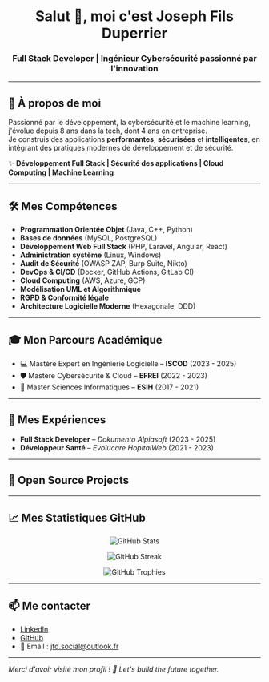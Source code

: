 <h1 align="center">Salut 👋, moi c'est Joseph Fils Duperrier</h1>
<h3 align="center">Full Stack Developer | Ingénieur Cybersécurité passionné par l'innovation</h3>

---

## 🧠 À propos de moi

Passionné par le développement, la cybersécurité et le machine learning, j'évolue depuis 8 ans dans la tech, dont 4 ans en entreprise.  
Je construis des applications **performantes**, **sécurisées** et **intelligentes**, en intégrant des pratiques modernes de développement et de sécurité.

✨ **Développement Full Stack | Sécurité des applications | Cloud Computing | Machine Learning**

---

## 🛠️ Mes Compétences

- **Programmation Orientée Objet** (Java, C++, Python)
- **Bases de données** (MySQL, PostgreSQL)
- **Développement Web Full Stack** (PHP, Laravel, Angular, React)
- **Administration système** (Linux, Windows)
- **Audit de Sécurité** (OWASP ZAP, Burp Suite, Nikto)
- **DevOps & CI/CD** (Docker, GitHub Actions, GitLab CI)
- **Cloud Computing** (AWS, Azure, GCP)
- **Modélisation UML et Algorithmique**
- **RGPD & Conformité légale**
- **Architecture Logicielle Moderne** (Hexagonale, DDD)

---

## 🎓 Mon Parcours Académique

- 💻 Mastère Expert en Ingénierie Logicielle – **ISCOD** (2023 - 2025)  
- 🛡️ Mastère Cybersécurité & Cloud – **EFREI** (2022 - 2023)  
- 🧠 Master Sciences Informatiques – **ESIH** (2017 - 2021)

---

## 💼 Mes Expériences

- **Full Stack Developer** – *Dokumento Alpiasoft* (2023 - 2025)
- **Développeur Santé** – *Evolucare HopitalWeb* (2021 - 2023)

---

## 🚀 Open Source Projects
<!--PROJECTS-START-->
<!--PROJECTS-END-->
---

## 📈 Mes Statistiques GitHub

<p align="center">
  <img src="https://github-readme-stats.vercel.app/api?username=Dupy007&show_icons=true&theme=radical" alt="GitHub Stats" />
</p>

<p align="center">
  <img src="https://github-readme-streak-stats.herokuapp.com/?user=Dupy007&theme=radical" alt="GitHub Streak" />
</p>

<p align="center">
  <img src="https://github-profile-trophy.vercel.app/?username=Dupy007&theme=darkhub&margin-w=10&no-frame=true" alt="GitHub Trophies" />
</p>

---

## 📫 Me contacter

- [LinkedIn](https://www.linkedin.com/in/jfd-1b87951b4/)
- [GitHub](https://github.com/Dupy007)
- 📧 Email : [jfd.social@outlook.fr](mailto:jfd.social@outlook.fr)

---

*Merci d'avoir visité mon profil ! 🚀 Let's build the future together.*

